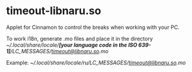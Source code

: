 # timeout-libnaru.so
Applet for Cinnamon to control the breaks when working with your PC.

To work i18n, generate .mo files and place it in the directory _~/.local/share/locale/**[your language code in the ISO 639-1]**/LC_MESSAGES/timeout@libnaru.so.mo_

Example: _~/.local/share/locale/ru/LC_MESSAGES/timeout@libnaru.so.mo_
